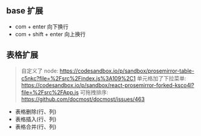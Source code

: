 


## base 扩展

- com + enter 向下换行
- com + shift + enter 向上换行

## 表格扩展

> 自定义了 node:  https://codesandbox.io/p/sandbox/prosemirror-table-c5nkc?file=%2Fsrc%2Findex.js%3A109%2C1
> 单元格加了下拉菜单: https://codesandbox.io/p/sandbox/react-prosemirror-forked-ksco4l?file=%2Fsrc%2FApp.js
> 可拖拽排序: https://github.com/docmost/docmost/issues/463

- 表格删除(行、列)
- 表格插入(行、列)
- 表格合并(行、列)


